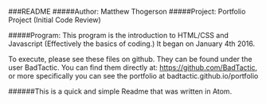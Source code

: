 ###README
#####Author: Matthew Thogerson
#####Project: Portfolio Project (Initial Code Review)

#####Program:
This program is the introduction to HTML/CSS and Javascript (Effectively the basics of coding.) It began on January 4th 2016.

To execute, please see these files on github. They can be found under the user BadTactic.
You can find them directly at: https://github.com/BadTactic, or more specifically you can see the portfolio at badtactic.github.io/portfolio




######This is a quick and simple Readme that was written in Atom.
